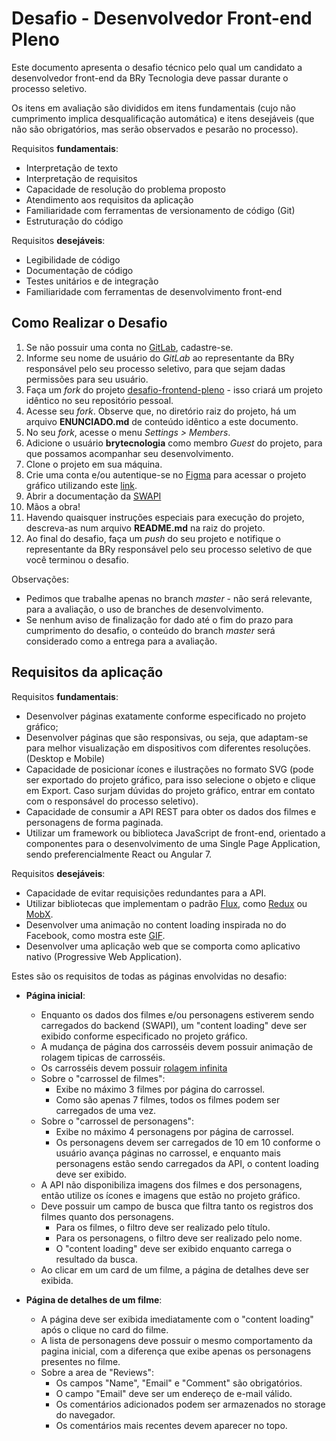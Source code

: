 # Desafio - Desenvolvedor Front-end Pleno

Este documento apresenta o desafio técnico pelo qual um candidato a desenvolvedor front-end da BRy Tecnologia deve passar durante o processo seletivo.

Os itens em avaliação são divididos em itens fundamentais (cujo não cumprimento implica desqualificação automática) e itens desejáveis (que não são obrigatórios, mas serão observados e pesarão no processo).

Requisitos **fundamentais**:
* Interpretação de texto
* Interpretação de requisitos
* Capacidade de resolução do problema proposto
* Atendimento aos requisitos da aplicação
* Familiaridade com ferramentas de versionamento de código (Git)
* Estruturação do código

Requisitos **desejáveis**:
* Legibilidade de código
* Documentação de código
* Testes unitários e de integração
* Familiaridade com ferramentas de desenvolvimento front-end

## Como Realizar o Desafio

1. Se não possuir uma conta no [GitLab](https://gitlab.com), cadastre-se.
2. Informe seu nome de usuário do *GitLab* ao representante da BRy responsável pelo seu processo seletivo, para que sejam dadas permissões para seu usuário.
3. Faça um *fork* do projeto [desafio-frontend-pleno](https://gitlab.com/brytecnologia-team/selecao/desafio-frontend-pleno) - isso criará um projeto idêntico no seu repositório pessoal.
4. Acesse seu *fork*. Observe que, no diretório raiz do projeto, há um arquivo **ENUNCIADO.md** de conteúdo idêntico a este documento.
5. No seu *fork*, acesse o menu *Settings > Members*.
6. Adicione o usuário **brytecnologia** como membro *Guest* do projeto, para que possamos acompanhar seu desenvolvimento.
7. Clone o projeto em sua máquina.
8. Crie uma conta e/ou autentique-se no [Figma](https://www.figma.com/) para acessar o projeto gráfico utilizando este [link](https://www.figma.com/file/f8RxcKAz9JSWuRgM0DFtzxmJ/teste-front-end?node-id=0%3A1).
9. Abrir a documentação da [SWAPI](https://swapi.co)
10. Mãos a obra!
11. Havendo quaisquer instruções especiais para execução do projeto, descreva-as num arquivo **README.md** na raiz do projeto.
12. Ao final do desafio, faça um *push* do seu projeto e notifique o representante da BRy responsável pelo seu processo seletivo de que você terminou o desafio.

Observações: 

* Pedimos que trabalhe apenas no branch *master* - não será relevante, para a avaliação, o uso de branches de desenvolvimento.
* Se nenhum aviso de finalização for dado até o fim do prazo para cumprimento do desafio, o conteúdo do branch *master* será considerado como a entrega para a avaliação. 

## Requisitos da aplicação

Requisitos **fundamentais**:
* Desenvolver páginas exatamente conforme especificado no projeto gráfico;
* Desenvolver páginas que são responsivas, ou seja, que adaptam-se para melhor visualização em dispositivos com diferentes resoluções. (Desktop e Mobile)
* Capacidade de posicionar ícones e ilustrações no formato SVG (pode ser exportado do projeto gráfico, para isso selecione o objeto e clique em Export. Caso surjam dúvidas do projeto gráfico, entrar em contato com o responsável do processo seletivo).
* Capacidade de consumir a API REST para obter os dados dos filmes e personagens de forma paginada.
* Utilizar um framework ou biblioteca JavaScript de front-end, orientado a componentes para o desenvolvimento de uma Single Page Application, sendo preferencialmente React ou Angular 7.

Requisitos **desejáveis**:
* Capacidade de evitar requisições redundantes para a API.
* Utilizar bibliotecas que implementam o padrão [Flux](https://www.google.com/search?q=flux+pattern), como [Redux](https://redux.js.org/) ou [MobX](https://mobx.js.org/getting-started.html).
* Desenvolver uma animação no content loading inspirada no do Facebook, como mostra este [GIF](https://madewithnetwork.ams3.cdn.digitaloceanspaces.com//spatie-space-production/1252/ksCklnfNtW.gif).
* Desenvolver uma aplicação web que se comporta como aplicativo nativo (Progressive Web Application).

Estes são os requisitos de todas as páginas envolvidas no desafio:

* **Página inicial**:
  * Enquanto os dados dos filmes e/ou personagens estiverem sendo carregados do backend (SWAPI), um "content loading" deve ser exibido conforme especificado no projeto gráfico.
  * A mudança de página dos carrosséis devem possuir animação de rolagem tipicas de carrosséis.
  * Os carrosséis devem possuir [rolagem infinita](https://blackpixel.com/writing/Carousel.gif)
  * Sobre o "carrossel de filmes":
    * Exibe no máximo 3 filmes por página do carrossel.
    * Como são apenas 7 filmes, todos os filmes podem ser carregados de uma vez.
  * Sobre o "carrossel de personagens":
    * Exibe no máximo 4 personagens por página de carrossel.
    * Os personagens devem ser carregados de 10 em 10 conforme o usuário avança páginas no carrossel, e enquanto mais personagens estão sendo carregados da API, o content loading   deve ser exibido.
  * A API não disponibiliza imagens dos filmes e dos personagens, então utilize os ícones e imagens que estão no projeto gráfico.
  * Deve possuir um campo de busca que filtra tanto os registros dos filmes quanto dos personagens.
    * Para os filmes, o filtro deve ser realizado pelo título.
    * Para os personagens, o filtro deve ser realizado pelo nome.
    * O "content loading" deve ser exibido enquanto carrega o resultado da busca.
  * Ao clicar em um card de um filme, a página de detalhes deve ser exibida.

* **Página de detalhes de um filme**:
  * A página deve ser exibida imediatamente com o "content loading" após o clique no card do filme.
  * A lista de personagens deve possuir o mesmo comportamento da pagina inicial, com a diferença que exibe apenas os personagens presentes no filme.
  * Sobre a area de "Reviews":
    * Os campos "Name", "Email" e "Comment" são obrigatórios.
    * O campo "Email" deve ser um endereço de e-mail válido.
    * Os comentários adicionados podem ser armazenados no storage do navegador.
    * Os comentários mais recentes devem aparecer no topo.
